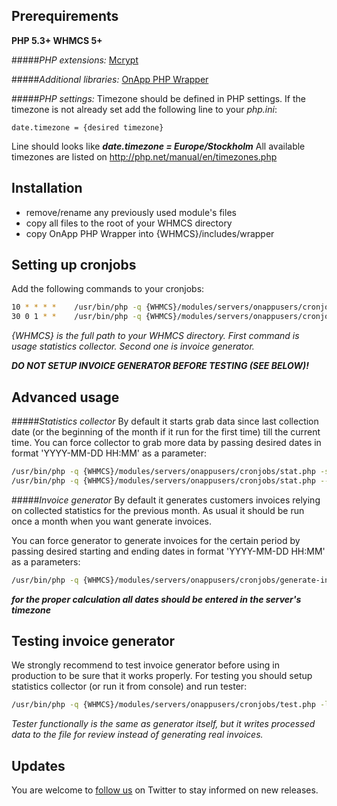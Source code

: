 ## Prerequirements
**PHP 5.3+
WHMCS 5+**

#####_PHP extensions:_
[Mcrypt](http://php.net/manual/en/mcrypt.installation.php)

#####_Additional libraries:_
[OnApp PHP Wrapper](https://github.com/OnApp/OnApp-PHP-Wrapper-External)

#####_PHP settings:_
Timezone should be defined in PHP settings.
If the timezone is not already set add the following line to your *php.ini*:

```
date.timezone = {desired timezone}
```

Line should looks like **_date.timezone = Europe/Stockholm_**
All available timezones are listed on http://php.net/manual/en/timezones.php


## Installation
- remove/rename any previously used module's files
- copy all files to the root of your WHMCS directory
- copy OnApp PHP Wrapper into {WHMCS}/includes/wrapper


## Setting up cronjobs
Add the following commands to your cronjobs:

```bash
10 * * * *    /usr/bin/php -q {WHMCS}/modules/servers/onappusers/cronjobs/stat.php
30 0 1 * *    /usr/bin/php -q {WHMCS}/modules/servers/onappusers/cronjobs/generate-invoices.php
```

*{WHMCS} is the full path to your WHMCS directory.
First command is usage statistics collector.
Second one is invoice generator.*

**_DO NOT SETUP INVOICE GENERATOR BEFORE TESTING (SEE BELOW)!_**


## Advanced usage
#####_Statistics collector_
By default it starts grab data since last collection date (or the beginning of the month if it run for the first time) till the current time.
You can force collector to grab more data by passing desired  dates in format 'YYYY-MM-DD HH:MM' as a parameter:

```bash
/usr/bin/php -q {WHMCS}/modules/servers/onappusers/cronjobs/stat.php -s'2014-01-01 00:00'
/usr/bin/php -q {WHMCS}/modules/servers/onappusers/cronjobs/stat.php --since='2014-01-01 00:00' --till='2014-03-15 23:00'
```


#####_Invoice generator_
By default it generates customers invoices relying on collected statistics for the previous month.
As usual it should be run once a month when you want generate invoices.

You can force generator to generate invoices for the certain period by passing desired starting and ending dates in format 'YYYY-MM-DD HH:MM' as a parameters:

```bash
/usr/bin/php -q {WHMCS}/modules/servers/onappusers/cronjobs/generate-invoices.php --since='2014-03-15 00:00' --till='2014-04-15 23:00'
```

**_for the proper calculation all dates should be entered in the server's timezone_**


## Testing invoice generator
We strongly recommend to test invoice generator before using in production to be sure that it works properly.
For testing you should setup statistics collector (or run it from console) and run tester:

```bash
/usr/bin/php -q	{WHMCS}/modules/servers/onappusers/cronjobs/test.php -l
```

_Tester functionally is the same as generator itself, but it writes processed data to the file for review instead of generating real invoices._

## Updates
You are welcome to [follow us](https://twitter.com/intent/user?screen_name=OnAppPHPTeam) on Twitter to stay informed on new releases.